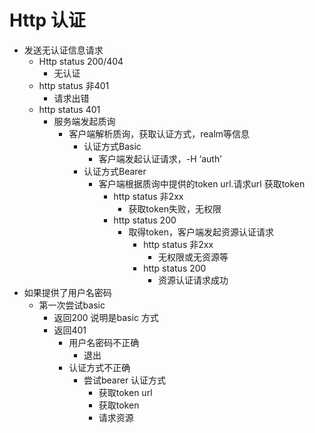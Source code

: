 # Http 认证

* 发送无认证信息请求
  * Http status  200/404
    * 无认证
  * http status 非401
    * 请求出错
  * http status  401
    * 服务端发起质询
      * 客户端解析质询，获取认证方式，realm等信息
        * 认证方式Basic
          * 客户端发起认证请求，-H ‘auth’
        * 认证方式Bearer
          * 客户端根据质询中提供的token url.请求url 获取token
            * http status 非2xx
              * 获取token失败，无权限
            * http status 200
              * 取得token，客户端发起资源认证请求 
                * http status 非2xx
                  * 无权限或无资源等
                * http status 200 
                  * 资源认证请求成功
* 如果提供了用户名密码
  * 第一次尝试basic 
    * 返回200 说明是basic 方式
    * 返回401 
      * 用户名密码不正确
        * 退出
      * 认证方式不正确
        * 尝试bearer 认证方式
          * 获取token url
          * 获取token
          * 请求资源

​    